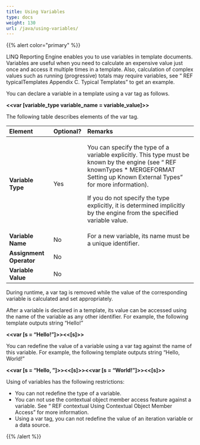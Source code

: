 ```yaml
---
title: Using Variables
type: docs
weight: 130
url: /java/using-variables/
---
```


{{% alert color="primary" %}} 

LINQ Reporting Engine enables you to use variables in template documents. Variables are useful when you need to calculate an expensive value just once and access it multiple times in a template. Also, calculation of complex values such as running (progressive) totals may require variables, see “ REF typicalTemplates Appendix C. Typical Templates” to get an example.

You can declare a variable in a template using a var tag as follows.

**&lt;&lt;var [variable_type variable_name = variable_value]&gt;&gt;**

The following table describes elements of the var tag.

|**Element**|**Optional?**|**Remarks**|
| :- | :- | :- |
|**Variable Type**|Yes|<p>You can specify the type of a variable explicitly. This type must be known by the engine (see “ REF knownTypes  \* MERGEFORMAT Setting up Known External Types” for more information).</p><p>If you do not specify the type explicitly, it is determined implicitly by the engine from the specified variable value.</p>|
|**Variable Name**|No|For a new variable, its name must be a unique identifier.|
|**Assignment Operator**|No| |
|**Variable Value**|No| |


During runtime, a var tag is removed while the value of the corresponding variable is calculated and set appropriately.

After a variable is declared in a template, its value can be accessed using the name of the variable as any other identifier. For example, the following template outputs string “Hello!”

**&lt;&lt;var [s = “Hello!”]&gt;&gt;&lt;&lt;[s]&gt;&gt;**

You can redefine the value of a variable using a var tag against the name of this variable. For example, the following template outputs string “Hello, World!”

**&lt;&lt;var [s = “Hello, ”]&gt;&gt;&lt;&lt;[s]&gt;&gt;&lt;&lt;var [s = “World!”]&gt;&gt;&lt;&lt;[s]&gt;&gt;**

Using of variables has the following restrictions:

- You can not redefine the type of a variable.
- You can not use the contextual object member access feature against a variable. See “ REF contextual Using Contextual Object Member Access” for more information.
- Using a var tag, you can not redefine the value of an iteration variable or a data source.

{{% /alert %}}
